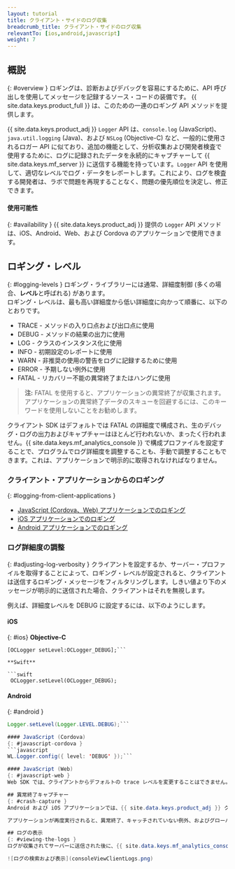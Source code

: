 ```yaml
---
layout: tutorial
title: クライアント・サイドのログ収集
breadcrumb_title: クライアント・サイドのログ収集
relevantTo: [ios,android,javascript]
weight: 7
---
```

<!-- NLS_CHARSET=UTF-8 -->
## 概説
{: #overview }
ロギングは、診断およびデバッグを容易にするために、API 呼び出しを使用してメッセージを記録するソース・コードの装備です。
{{ site.data.keys.product_full }} は、このための一連のロギング API メソッドを提供します。

{{ site.data.keys.product_adj }} `Logger` API は、`console.log` (JavaScript)、`java.util.logging` (Java)、および `NSLog` (Objective-C) など、一般的に使用されるロガー API に似ており、追加の機能として、分析収集および開発者検査で使用するために、ログに記録されたデータを永続的にキャプチャーして {{ site.data.keys.mf_server }} に送信する機能を持っています。`Logger` API を使用して、適切なレベルでログ・データをレポートします。これにより、ログを検査する開発者は、ラボで問題を再現することなく、問題の優先順位を決定し、修正できます。

#### 使用可能性
{: #availability }
{{ site.data.keys.product_adj }} 提供の `Logger` API メソッドは、iOS、Android、Web、および Cordova のアプリケーションで使用できます。

## ロギング・レベル
{: #logging-levels }
ロギング・ライブラリーには通常、詳細度制御 (多くの場合、**レベル**と呼ばれる) があります。  
ロギング・レベルは、最も高い詳細度から低い詳細度に向かって順番に、以下のとおりです。

* TRACE - メソッドの入り口点および出口点に使用
* DEBUG - メソッドの結果の出力に使用
* LOG - クラスのインスタンス化に使用
* INFO - 初期設定のレポートに使用
* WARN - 非推奨の使用の警告をログに記録するために使用
* ERROR - 予期しない例外に使用
* FATAL - リカバリー不能の異常終了またはハングに使用

> **注:** FATAL を使用すると、アプリケーションの異常終了が収集されます。アプリケーションの異常終了データのスキューを回避するには、このキーワードを使用しないことをお勧めします。



クライアント SDK はデフォルトでは FATAL の詳細度で構成され、生のデバッグ・ログの出力およびキャプチャーはほとんど行われないか、まったく行われません。{{ site.data.keys.mf_analytics_console }} で構成プロファイルを設定することで、プログラムでログ詳細度を調整することも、手動で調整することもできます。これは、アプリケーションで明示的に取得されなければなりません。

### クライアント・アプリケーションからのロギング
{: #logging-from-client-applications }
* [JavaScript (Cordova、Web) アプリケーションでのロギング](javascript/)
* [iOS アプリケーションでのロギング](ios/)
* [Android アプリケーションでのロギング](android/)

### ログ詳細度の調整
{: #adjusting-log-verbosity }
クライアントを設定するか、サーバー・プロファイルを取得することによって、ロギング・レベルが設定されると、クライアントは送信するロギング・メッセージをフィルタリングします。しきい値より下のメッセージが明示的に送信された場合、クライアントはそれを無視します。

例えば、詳細度レベルを DEBUG に設定するには、以下のようにします。

#### iOS
{: #ios}
**Objective-C**

```objc
[OCLogger setLevel:OCLogger_DEBUG];```

**Swift**

```swift
 OCLogger.setLevel(OCLogger_DEBUG);
 ```

#### Android
{: #android }
```java
Logger.setLevel(Logger.LEVEL.DEBUG);```

#### JavaScript (Cordova)
{: #javascript-cordova }
```javascript
WL.Logger.config({ level: 'DEBUG' });```

#### JavaScript (Web)
{: #javascript-web }
Web SDK では、クライアントからデフォルトの trace レベルを変更することはできません。

## 異常終了キャプチャー
{: #crash-capture }
Android および iOS アプリケーションでは、{{ site.data.keys.product_adj }} クライアント SDK は、アプリケーションの異常終了時にスタック・トレースをキャプチャーし、FATAL レベルでログに記録します。このタイプの異常終了は、UI がユーザーに表示されなくなる真の異常終了です。Cordova アプリケーションでは、JavaScript グローバル・エラーと、可能な場合は JavaScript 呼び出しスタックをキャプチャーし、FATAL レベルでログに記録します。このタイプの異常終了は異常終了イベントではなく、実行時のユーザー・エクスペリエンスに悪影響が出ることも出ないこともあります。

アプリケーションが再度実行されると、異常終了、キャッチされていない例外、およびグローバル・エラーが自動的にキャッチされてログに記録されます。

## ログの表示
{: #viewing-the-logs }
ログが収集されてサーバーに送信された後に、{{ site.data.keys.mf_analytics_console }}でログを表示します。ナビゲーション・バーから**「アプリケーション」**パネルを選択し、**「クライアント・ログの検索」**タブをクリックします。

![ログの検索および表示](consoleViewClientLogs.png)
